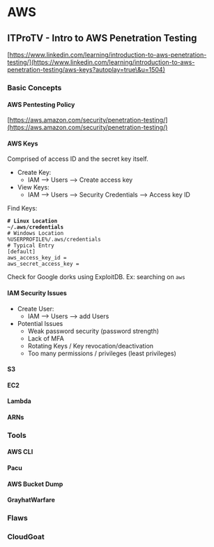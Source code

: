# AWS

## ITProTV - Intro to AWS Penetration Testing

[https://www.linkedin.com/learning/introduction-to-aws-penetration-testing/](https://www.linkedin.com/learning/introduction-to-aws-penetration-testing/aws-keys?autoplay=true\&u=1504)

### Basic Concepts

#### AWS Pentesting Policy

[https://aws.amazon.com/security/penetration-testing/](https://aws.amazon.com/security/penetration-testing/)

#### AWS Keys

Comprised of access ID and the secret key itself.

* Create Key:
  * IAM --> Users --> Create access key
* View Keys:
  * IAM --> Users --> Security Credentials --> Access key ID

Find Keys:

<pre class="language-bash"><code class="lang-bash"><strong># Linux Location
</strong><strong>~/.aws/credentials
</strong># Windows Location
%USERPROFILE%/.aws/credentials
# Typical Entry
[default]
aws_access_key_id =
aws_secret_access_key =</code></pre>

Check for Google dorks using ExploitDB. Ex: searching on `aws`

#### IAM Security Issues

* Create User:
  * IAM --> Users --> add Users
* Potential Issues
  * Weak password security (password strength)
  * Lack of MFA
  * Rotating Keys / Key revocation/deactivation
  * Too many permissions / privileges (least privileges)

#### S3

#### EC2

#### Lambda

#### ARNs

### Tools

#### AWS CLI

#### Pacu

#### AWS Bucket Dump

#### GrayhatWarfare

### Flaws

### CloudGoat

